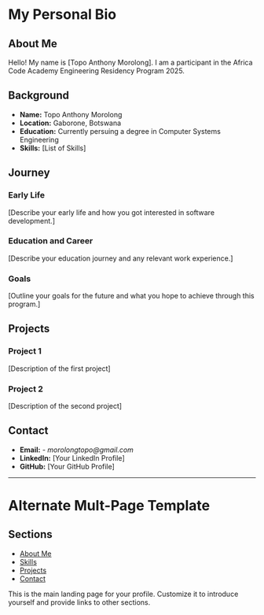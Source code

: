
# My Personal Bio

## About Me
Hello! My name is [Topo Anthony Morolong]. I am a participant in the Africa Code Academy Engineering Residency Program 2025.

## Background
- **Name:** Topo Anthony Morolong
- **Location:** Gaborone, Botswana
- **Education:** Currently persuing a degree in Computer Systems Engineering
- **Skills:** [List of Skills]

## Journey
### Early Life
[Describe your early life and how you got interested in software development.]
### Education and Career
[Describe your education journey and any relevant work experience.]

### Goals
[Outline your goals for the future and what you hope to achieve through this program.]

## Projects
### Project 1
[Description of the first project]

### Project 2
[Description of the second project]

## Contact
- **Email:** - _morolongtopo@gmail.com_  
- **LinkedIn:** [Your LinkedIn Profile]
- **GitHub:** [Your GitHub Profile]

---

# Alternate Mult-Page Template

## Sections

- [About Me](about.md)
- [Skills](skills.md)
- [Projects](projects/index.md)
- [Contact](contact.md)

This is the main landing page for your profile. Customize it to introduce yourself and provide links to other sections.

